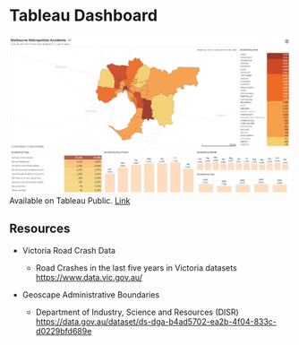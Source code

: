 # Tableau Dashboard
![Dashboard view](/preview.png)
Available on Tableau Public. [Link](https://public.tableau.com/views/MelbourneMetropolitanAccidentsDashboard/Dashboard?:language=th-TH&publish=yes&:sid=&:redirect=auth&:display_count=n&:origin=viz_share_link)

## Resources
- Victoria Road Crash Data
    - Road Crashes in the last five years in Victoria datasets https://www.data.vic.gov.au/

- Geoscape Administrative Boundaries
    - Department of Industry, Science and Resources (DISR) https://data.gov.au/dataset/ds-dga-b4ad5702-ea2b-4f04-833c-d0229bfd689e